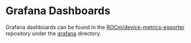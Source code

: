 # Grafana Dashboards

Grafana dashboards can be found in the [ROCm/device-metrics-exporter](https://github.com/ROCm/device-metrics-exporter) repository under the [grafana](https://github.com/ROCm/device-metrics-exporter/tree/main/grafana) directory.
